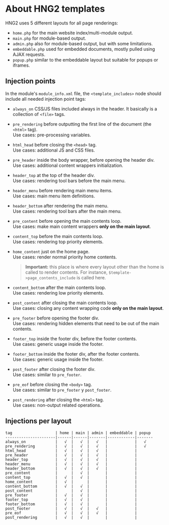 
# About HNG2 templates

HNG2 uses 5 different layouts for all page renderings:

* `home.php` for the main website index/multi-module output.
* `main.php` for module-based output.
* `admin.php` also for module-based output, but with some limitations.
* `embeddable.php` used for embedded documents, mostly pulled using AJAX requests.
* `popup.php` similar to the embeddable layout but suitable for popups or iframes.

## Injection points

In the module's `module_info.xml` file, the `<template_includes>` node should include all needed injection point tags:

* `always_on` CSS/JS files included always in the header. It basically is a collection of `<file>` tags.

* `pre_rendering` before outputting the first line of the document (the `<html>` tag).  
  Use cases: pre-processing variables.

* `html_head` before closing the `<head>` tag.  
  Use cases: additional JS and CSS files.

* `pre_header` inside the body wrapper, before opening the header div.  
  Use cases: additional content wrappers initialization.

* `header_top` at the top of the header div.    
  Use cases: rendering tool bars before the main menu.

* `header_menu` before rendering main menu items.    
  Use cases: main menu item definitions.

* `header_bottom` after rendering the main menu.  
  Use cases: rendering tool bars after the main menu.

* `pre_content` before opening the main contents loop.    
  Use cases: make main content wrappers **only on the main layout**.

* `content_top` before the main contents loop.    
  Use cases: rendering top priority elements.

* `home_content` just on the home page.   
  Use cases: render normal priority home contents.

    > **Important:** this place is where every layout other than the home is
    > called to render contents. For instance, 
    > `$template->page_contents_include` is called here.

* `content_bottom` after the main contents loop.  
  Use cases: rendering low priority elements.

* `post_content` after closing the main contents loop.    
  Use cases: closing any content wrapping code  **only on the main layout**.

* `pre_footer` before opening the footer div.  
  Use cases: rendering hidden elements that need to be out of the main contents.

* `footer_top` inside the footer div, before the footer contents.    
  Use cases: generic usage inside the footer.

* `footer_bottom` inside the footer div, after the footer contents.  
  Use cases: generic usage inside the footer.

* `post_footer` after closing the footer div.  
  Use cases: similar to `pre_footer`.

* `pre_eof` before closing the `<body>` tag.  
  Use cases: similar to `pre_footer` y `post_footer`. 

* `post_rendering` after closing the `<html>` tag.  
  Use cases: non-output related operations.

## Injections per layout

    tag                   | home | main | admin | embeddable | popup
    ----------------------|------|------|-------|------------|-------
    always_on             |   √  |   √  |   √   |            |   √
    pre_rendering         |   √  |   √  |   √   |            |   √
    html_head             |   √  |   √  |   √   |            |
    pre_header            |   √  |   √  |   √   |            |
    header_top            |   √  |   √  |   √   |            |
    header_menu           |   √  |   √  |   √   |            |
    header_bottom         |   √  |   √  |   √   |            |
    pre_content           |      |   √  |       |            |
    content_top           |   √  |   √  |       |            |
    home_content          |   √  |      |       |            |
    content_bottom        |   √  |   √  |       |            |
    post_content          |      |   √  |       |            |
    pre_footer            |   √  |   √  |       |            |
    footer_top            |   √  |   √  |       |            |
    footer_bottom         |   √  |   √  |       |            |
    post_footer           |   √  |   √  |   √   |            |
    pre_eof               |   √  |   √  |   √   |            |
    post_rendering        |   √  |   √  |       |            |
